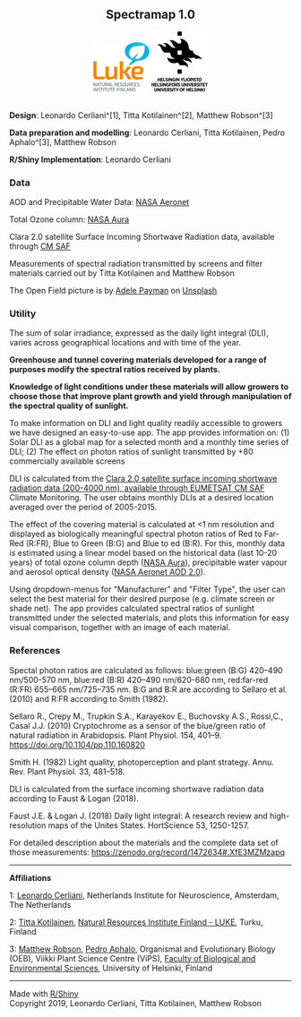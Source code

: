 
<center>

## Spectramap 1.0

![LukeLogo](img_pages/LukeLogo.png)
![UHelsinkiLogo](img_pages/UHelsinki_Logo.png) <br><br>
</center>


**Design**:
Leonardo Cerliani^[1],
Titta Kotilainen^[2],
Matthew Robson^[3]

**Data preparation and modelling**:
Leonardo Cerliani, Titta Kotilainen, Pedro Aphalo^[3], Matthew Robson

**R/Shiny Implementation**:
Leonardo Cerliani

### Data
AOD and Precipitable Water Data: [NASA Aeronet](https://aeronet.gsfc.nasa.gov/new_web/download_all_v3_aod.html)

Total Ozone column: [NASA Aura](https://avdc.gsfc.nasa.gov/pub/data/satellite/Aura/OMI/V03/L2OVP/OMUVB/)

Clara 2.0 satellite Surface Incoming Shortwave Radiation data, available through [CM SAF](https://wui.cmsaf.eu/safira/action/viewProduktDetails?fid=18&eid=21814)

Measurements of spectral radiation transmitted by screens and filter materials carried out by Titta Kotilainen and Matthew Robson

The Open Field picture is by [Adele Payman](https://www.instagram.com/adele_payman/) on [Unsplash](https://unsplash.com/)<br>


### Utility
The sum of solar irradiance, expressed as the daily light integral (DLI), varies across geographical locations and with time of the year.

**Greenhouse and tunnel covering materials developed for a range of purposes modify the spectral ratios received by plants.**

**Knowledge of light conditions under these materials will allow growers to choose those that improve plant growth and yield through manipulation of the spectral quality of sunlight.**

To make information on DLI and light quality readily accessible to growers we have designed an easy-to-use app. The app provides information on: (1) Solar DLI as a global map for a selected month and a monthly time series of DLI; (2) The effect on photon ratios of sunlight transmitted by +80 commercially available screens<br>

DLI is calculated from the [Clara 2.0 satellite surface incoming shortwave radiation data (200-4000 nm), available through EUMETSAT CM SAF](https://wui.cmsaf.eu/safira/action/viewProduktDetails?fid=18&eid=21814) Climate Monitoring. The user obtains monthly DLIs at a desired location averaged over the period of 2005-2015.

The effect of the covering material is calculated at <1 nm resolution and displayed as biologically meaningful spectral photon ratios of Red to Far-Red (R:FR), Blue to Green (B:G) and Blue to ed (B:R). For this, monthly data is estimated using a linear model based on the historical data (last 10-20 years) of total ozone column depth ([NASA Aura](https://avdc.gsfc.nasa.gov/pub/data/satellite/Aura/OMI/V03/L2OVP/OMUVB/)), precipitable water vapour and aerosol optical density ([NASA Aeronet AOD 2.0](https://aeronet.gsfc.nasa.gov/new_web/download_all_v3_aod.html)).

Using dropdown-menus for "Manufacturer" and "Filter Type", the user can select the best material for their desired purpose (e.g. climate screen or shade net). The app provides calculated spectral ratios of sunlight transmitted under the selected materials, and plots this information for easy visual comparison, together with an image of each material.


### References
Spectal photon ratios are calculated as follows: blue:green (B:G) 420–490 nm/500-570 nm, blue:red (B:R) 420–490 nm/620-680 nm, red:far-red (R:FR) 655–665 nm/725–735 nm. B:G and B:R are according to Sellaro et al. (2010) and R:FR according to Smith (1982).

Sellaro R., Crepy M., Trupkin S.A., Karayekov E., Buchovsky A.S., Rossi,C., Casal J.J. (2010) Cryptochrome as a sensor of the blue/green ratio of natural radiation in Arabidopsis. Plant Physiol. 154, 401–9. https://doi.org/10.1104/pp.110.160820

Smith H. (1982) Light quality, photoperception and plant strategy. Annu. Rev. Plant Physiol. 33, 481–518.

DLI is calculated from the surface incoming shortwave radiation data according to Faust & Logan (2018).

Faust J.E. & Logan J. (2018) Daily light integral: A research review and high-resolution maps of the Unites States. HortScience 53, 1250-1257.

For detailed description about the materials and the complete data set of those measurements: https://zenodo.org/record/1472634#.XfE3MZMzapq

<hr>

**Affiliations**

1: [Leonardo Cerliani](mailto:leonardo.cerliani@gmail.com), Netherlands Institute for Neuroscience, Amsterdam, The Netherlands

2: [Titta Kotilainen](mailto:titta.kotilainen@luke.fi), [Natural Resources Institute Finland - LUKE](https://www.luke.fi/), Turku, Finland

3: [Matthew Robson](mailto:matthew.robson@helsinki.fi), [Pedro Aphalo](pedro.aphalo@helsinki.fi), Organismal and Evolutionary Biology (OEB), Viikki Plant Science Centre (ViPS), [Faculty of Biological and Environmental Sciences](https://researchportal.helsinki.fi/en/persons/t-matthew-robson), University of Helsinki, Finland

<hr>

Made with [R/Shiny](https://shiny.rstudio.com/)<br>
Copyright 2019, Leonardo Cerliani, Titta Kotilainen, Matthew Robson

